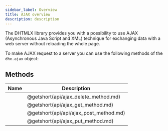 ```yaml
---
sidebar_label: Overview
title: AJAX overview
description: description
---   
```


The DHTMLX library provides you with a possibility to use AJAX (Asynchronous Java Script and XML) technique for exchanging data with a web server without reloading the whole page.

To make AJAX request to a server you can use the following methods of the `dhx.ajax` object:

## Methods

| Name                          | Description                            |
| ----------------------------- | -------------------------------------- |
| [](api/ajax_delete_method.md) | @getshort(api/ajax_delete_method.md)   |
| [](api/ajax_get_method.md)    | @getshort(api/ajax_get_method.md)      |
| [](api/ajax_post_method.md)   | @getshort(api/api/ajax_post_method.md) |
| [](api/ajax_put_method.md)    | @getshort(api/ajax_put_method.md)      |
